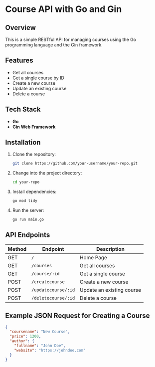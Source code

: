 # Course API with Go and Gin

## Overview
This is a simple RESTful API for managing courses using the Go programming language and the Gin framework.

## Features
- Get all courses
- Get a single course by ID
- Create a new course
- Update an existing course
- Delete a course

## Tech Stack
- **Go**
- **Gin Web Framework**

## Installation
1. Clone the repository:
   ```sh
   git clone https://github.com/your-username/your-repo.git
   ```
2. Change into the project directory:
   ```sh
   cd your-repo
   ```
3. Install dependencies:
   ```sh
   go mod tidy
   ```
4. Run the server:
   ```sh
   go run main.go
   ```

## API Endpoints

| Method | Endpoint            | Description               |
|--------|---------------------|---------------------------|
| GET    | `/`                 | Home Page                 |
| GET    | `/courses`          | Get all courses           |
| GET    | `/course/:id`       | Get a single course       |
| POST   | `/createcourse`     | Create a new course       |
| POST   | `/updatecourse/:id` | Update an existing course |
| POST   | `/deletecourse/:id` | Delete a course           |

## Example JSON Request for Creating a Course
```json
{
  "coursename": "New Course",
  "price": 1200,
  "author": {
    "fullname": "John Doe",
    "website": "https://johndoe.com"
  }
}
```



